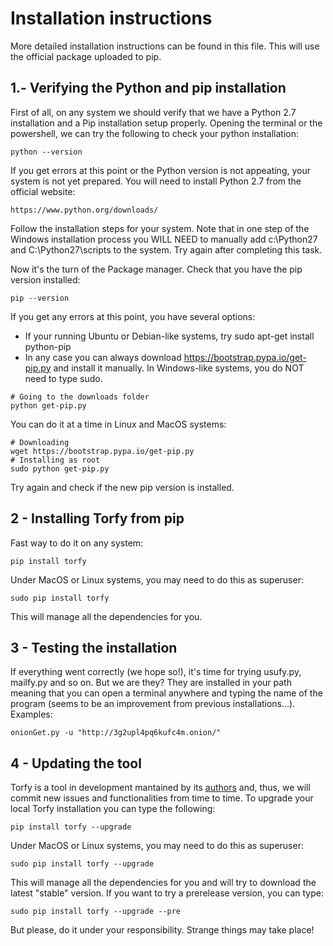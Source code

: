 Installation instructions
=========================

More detailed installation instructions can be found in this file. This will use the official package uploaded to pip.

1.- Verifying the Python and pip installation
---------------------------------------------

First of all, on any system we should verify that we have a Python 2.7 installation and a Pip installation setup properly. Opening the terminal or the powershell, we can try the following to check your python installation:
```
python --version
```

If you get errors at this point or the Python version is not appeating, your system is not yet prepared. You will need to install Python 2.7 from the official website:
```
https://www.python.org/downloads/
```
Follow the installation steps for your system. Note that in one step of the Windows installation process you WILL NEED to manually add c:\Python27 and C:\Python27\scripts to the system. Try again after completing this task.

Now it's the turn of the Package manager. Check that you have the pip version installed:
```
pip --version
```
If you get any errors at this point, you have several options:
* If your running Ubuntu or Debian-like systems, try sudo apt-get install python-pip
* In any case you can always download <https://bootstrap.pypa.io/get-pip.py> and install it manually. In Windows-like systems, you do NOT need to type sudo. 
```
# Going to the downloads folder
python get-pip.py
```
You can do it at a time in Linux and MacOS systems:
```
# Downloading
wget https://bootstrap.pypa.io/get-pip.py
# Installing as root
sudo python get-pip.py
```
Try again and check if the new pip version is installed.


2 - Installing Torfy from pip
-----------------------------

Fast way to do it on any system:
```
pip install torfy
```
Under MacOS or Linux systems, you may need to do this as superuser:
```
sudo pip install torfy
```
This will manage all the dependencies for you.

3 - Testing the installation
----------------------------

If everything went correctly (we hope so!), it's time for trying usufy.py, mailfy.py and so on. But we are they? They are installed in your path meaning that you can open a terminal anywhere and typing the name of the program (seems to be an improvement from previous installations...). Examples:
```
onionGet.py -u "http://3g2upl4pq6kufc4m.onion/"
```

4 - Updating the tool
---------------------

Torfy is a tool in development mantained by its [authors](AUTHORS.md) and, thus, we will commit new issues and functionalities from time to time. To upgrade your local Torfy installation you can type the following:
```
pip install torfy --upgrade
```
Under MacOS or Linux systems, you may need to do this as superuser:
```
sudo pip install torfy --upgrade
```
This will manage all the dependencies for you and will try to download the latest "stable" version. If you want to try a prerelease version, you can type:
```
sudo pip install torfy --upgrade --pre
```
But please, do it under your responsibility. Strange things may take place!

